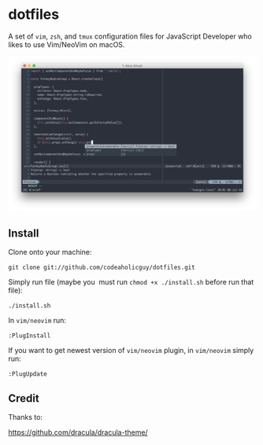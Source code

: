 # dotfiles
A set of `vim`, `zsh`, and `tmux` configuration files for JavaScript Developer who likes to use Vim/NeoVim on macOS.

![Screenshot](screenshot.png)

Install
-------

Clone onto your machine:

    git clone git://github.com/codeaholicguy/dotfiles.git

Simply run file (maybe you  must run `chmod +x ./install.sh` before run that file):

    ./install.sh

In `vim/neovim` run:

    :PlugInstall

If you want to get newest version of `vim/neovim` plugin, in `vim/neovim` simply run:

    :PlugUpdate

Credit
-------

Thanks to:

https://github.com/dracula/dracula-theme/



